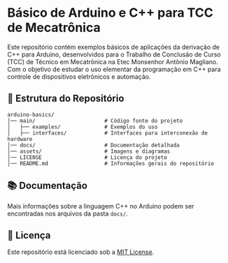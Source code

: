 # Básico de Arduino e C++ para TCC de Mecatrônica

Este repositório contém exemplos básicos de aplicações da derivação de C++ para Arduino, desenvolvidos para o Trabalho de Conclusão de Curso (TCC) de Técnico em Mecatrônica na Etec Monsenhor Antônio Magliano. Com o objetivo de estudar o uso elementar da programação em C++ para controle de dispositivos eletrônicos e automação.

## 📝 Estrutura do Repositório

```
arduino-basics/
│── main/                      # Código fonte do projeto
│   ├── examples/              # Exemplos do uso
│   ├── interfaces/            # Interfaces para interconexão de hardware
│── docs/                      # Documentação detalhada
│── assets/                    # Imagens e diagramas
│── LICENSE                    # Licença do projeto
│── README.md                  # Informações gerais do repositório
```

## 📚 Documentação
Mais informações sobre a linguagem C++ no Arduino podem ser encontradas nos arquivos da pasta `docs/`.

## 📃 Licença

Este repositório está licenciado sob a [MIT License](LICENSE).
